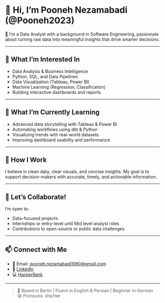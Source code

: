 # 👋 Hi, I’m Pooneh Nezamabadi (@Pooneh2023)

🎯 I’m a Data Analyst with a background in Software Engineering, passionate about turning raw data into meaningful insights that drive smarter decisions.

---

## 👀 What I’m Interested In
- Data Analysis & Business Intelligence  
- Python, SQL, and Data Pipelines  
- Data Visualization (Tableau, Power BI)  
- Machine Learning (Regression, Classification)  
- Building interactive dashboards and reports  

---

## 🌱 What I’m Currently Learning
- Advanced data storytelling with Tableau & Power BI  
- Automating workflows using dbt & Python  
- Visualizing trends with real-world datasets  
- Improving dashboard usability and performance

---

## 💬 How I Work
I believe in clean data, clear visuals, and concise insights. My goal is to support decision-makers with accurate, timely, and actionable information.

---

## 🤝 Let’s Collaborate!
I’m open to:
- Data-focused projects
- Internships or entry-level until Mid level analyst roles
- Contributions to open-source or public data challenges

---

## 📫 Connect with Me
- 📧 Email: pooneh.nezamabadi1990@gmail.com  
- 🔗 [LinkedIn](https://www.linkedin.com/in/pooneh-nezamabadi)  
- 💻 [HackerRank](https://www.hackerrank.com/profile/pooneh_nezamaba1)

---

> 📍 Based in Berlin | Fluent in English & Persian | Beginner in German  
> 😄 Pronouns: she/her  
